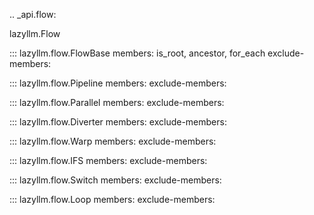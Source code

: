 .. _api.flow:

lazyllm.Flow

::: lazyllm.flow.FlowBase
    members: is_root, ancestor, for_each
    exclude-members:

::: lazyllm.flow.Pipeline
    members: 
    exclude-members:

::: lazyllm.flow.Parallel
    members: 
    exclude-members:

::: lazyllm.flow.Diverter
    members: 
    exclude-members:

::: lazyllm.flow.Warp
    members: 
    exclude-members:

::: lazyllm.flow.IFS
    members: 
    exclude-members:

::: lazyllm.flow.Switch
    members: 
    exclude-members:

::: lazyllm.flow.Loop
    members: 
    exclude-members: